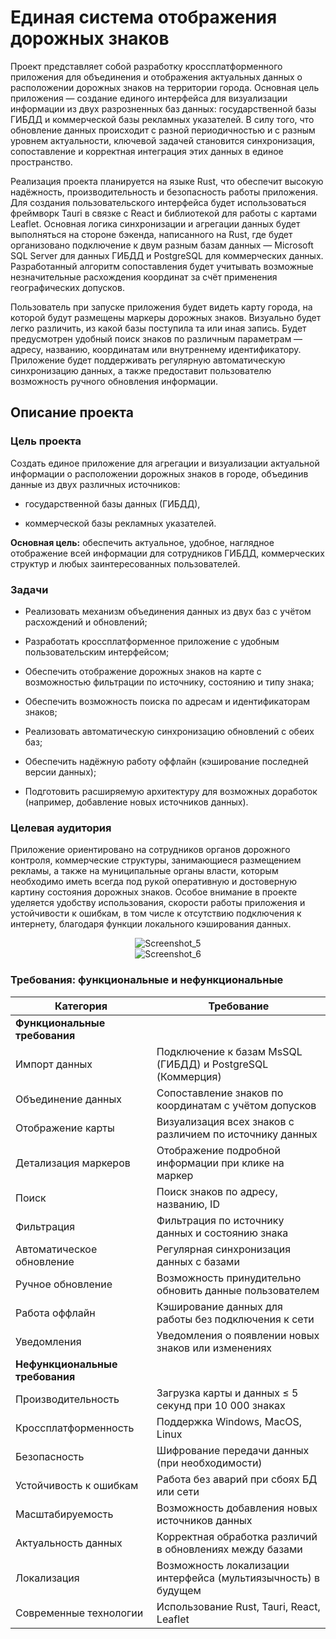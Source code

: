 # Единая система отображения дорожных знаков
Проект представляет собой разработку кроссплатформенного приложения для объединения и отображения актуальных данных о расположении дорожных знаков на территории города. Основная цель приложения — создание единого интерфейса для визуализации информации из двух разрозненных баз данных: государственной базы ГИБДД и коммерческой базы рекламных указателей. В силу того, что обновление данных происходит с разной периодичностью и с разным уровнем актуальности, ключевой задачей становится синхронизация, сопоставление и корректная интеграция этих данных в единое пространство.

Реализация проекта планируется на языке Rust, что обеспечит высокую надёжность, производительность и безопасность работы приложения. Для создания пользовательского интерфейса будет использоваться фреймворк Tauri в связке с React и библиотекой для работы с картами Leaflet. Основная логика синхронизации и агрегации данных будет выполняться на стороне бэкенда, написанного на Rust, где будет организовано подключение к двум разным базам данных — Microsoft SQL Server для данных ГИБДД и PostgreSQL для коммерческих данных. Разработанный алгоритм сопоставления будет учитывать возможные незначительные расхождения координат за счёт применения географических допусков.

Пользователь при запуске приложения будет видеть карту города, на которой будут размещены маркеры дорожных знаков. Визуально будет легко различить, из какой базы поступила та или иная запись. Будет предусмотрен удобный поиск знаков по различным параметрам — адресу, названию, координатам или внутреннему идентификатору. Приложение будет поддерживать регулярную автоматическую синхронизацию данных, а также предоставит пользователю возможность ручного обновления информации.
## Описание проекта

### Цель проекта
Создать единое приложение для агрегации и визуализации актуальной информации о расположении дорожных знаков в городе, объединив данные из двух различных источников:

- государственной базы данных (ГИБДД),

- коммерческой базы рекламных указателей.

**Основная цель:**
обеспечить актуальное, удобное, наглядное отображение всей информации для сотрудников ГИБДД, коммерческих структур и любых заинтересованных пользователей.

### Задачи
- Реализовать механизм объединения данных из двух баз с учётом расхождений и обновлений;

- Разработать кроссплатформенное приложение с удобным пользовательским интерфейсом;

- Обеспечить отображение дорожных знаков на карте с возможностью фильтрации по источнику, состоянию и типу знака;

- Обеспечить возможность поиска по адресам и идентификаторам знаков;

- Реализовать автоматическую синхронизацию обновлений с обеих баз;

- Обеспечить надёжную работу оффлайн (кэширование последней версии данных);

- Подготовить расширяемую архитектуру для возможных доработок (например, добавление новых источников данных).

### Целевая аудитория
Приложение ориентировано на сотрудников органов дорожного контроля, коммерческие структуры, занимающиеся размещением рекламы, а также на муниципальные органы власти, которым необходимо иметь всегда под рукой оперативную и достоверную картину состояния дорожных знаков. Особое внимание в проекте уделяется удобству использования, скорости работы приложения и устойчивости к ошибкам, в том числе к отсутствию подключения к интернету, благодаря функции локального кэширования данных.

<div align="center">
  <img src="https://github.com/user-attachments/assets/cc3f92c0-8fc9-4b89-a43b-1bd9b00e67aa" alt="Screenshot_5">
</div>

<div align="center">
  <img src="https://github.com/user-attachments/assets/18daa82b-b46b-431b-952a-f84dbf7815c3" alt="Screenshot_6">
</div>



### Требования: функциональные и нефункциональные
| Категория               | Требование                                                                 |
|--------------------------|----------------------------------------------------------------------------|
| **Функциональные требования** |                                                                        |
| Импорт данных             | Подключение к базам MsSQL (ГИБДД) и PostgreSQL (Коммерция)                 |
| Объединение данных        | Сопоставление знаков по координатам с учётом допусков                     |
| Отображение карты         | Визуализация всех знаков с различием по источнику данных                  |
| Детализация маркеров      | Отображение подробной информации при клике на маркер                      |
| Поиск                     | Поиск знаков по адресу, названию, ID                                       |
| Фильтрация                | Фильтрация по источнику данных и состоянию знака                         |
| Автоматическое обновление | Регулярная синхронизация данных с базами                                 |
| Ручное обновление         | Возможность принудительно обновить данные пользователем                  |
| Работа оффлайн            | Кэширование данных для работы без подключения к сети                     |
| Уведомления               | Уведомления о появлении новых знаков или изменениях                      |
| **Нефункциональные требования** |                                                                    |
| Производительность        | Загрузка карты и данных ≤ 5 секунд при 10 000 знаках                      |
| Кроссплатформенность      | Поддержка Windows, MacOS, Linux                                           |
| Безопасность              | Шифрование передачи данных (при необходимости)                          |
| Устойчивость к ошибкам    | Работа без аварий при сбоях БД или сети                                   |
| Масштабируемость          | Возможность добавления новых источников данных                           |
| Актуальность данных       | Корректная обработка различий в обновлениях между базами                 |
| Локализация               | Возможность локализации интерфейса (мультиязычность) в будущем           |
| Современные технологии    | Использование Rust, Tauri, React, Leaflet                                |
